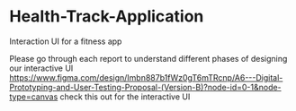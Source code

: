 # Health-Track-Application
Interaction UI for a fitness app

Please go through each report to understand different phases of designing our interactive UI
https://www.figma.com/design/Imbn887b1fWz0gT6mTRcnp/A6---Digital-Prototyping-and-User-Testing-Proposal-(Version-B)?node-id=0-1&node-type=canvas
check this out for the interactive UI
